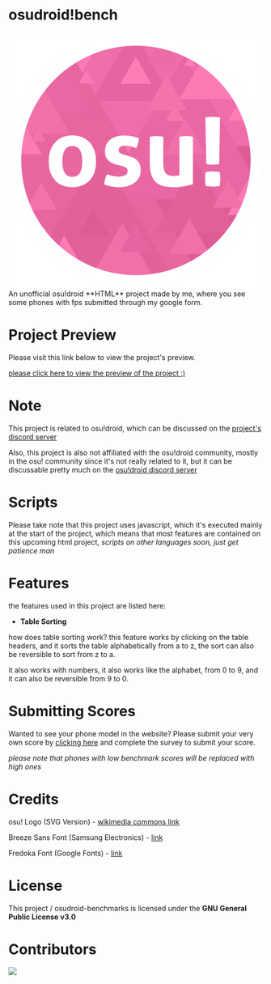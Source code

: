 # osudroid!bench
<img src="/medias/osulogo.svg">
An unofficial osu!droid **HTML** project made by me, where you see some phones with fps submitted through my google form.

# Project Preview
Please visit this link below to view the project's preview. 

[please click here to view the preview of the project :)](https://paytouse.github.io/osudroid-bench/index.html)

# Note
This project is related to osu!droid, which can be discussed on the [project's discord server](https://discord.gg/kUaSggQP7m)

Also, this project is also not affiliated with the osu!droid community, mostly in the osu! community since it's not really related to it, but it can be discussable pretty much on the [osu!droid discord server](https://discord.gg/nyD92cE)

# Scripts
Please take note that this project uses javascript, which it's executed mainly at the start of the project, which means that most features are contained on this upcoming html project, *scripts on other languages soon, just get patience man*

# Features
the features used in this project are listed here:

- **Table Sorting**

how does table sorting work? this feature works by clicking on the table headers, and it sorts the table alphabetically from a to z, the sort can also be reversible to sort from z to a.

it also works with numbers, it also works like the alphabet, from 0 to 9, and it can also be reversible from 9 to 0.

# Submitting Scores
Wanted to see your phone model in the website? Please submit your very own score by [clicking here](https://forms.gle/1vbqbEbiLirCobmC6) and complete the survey to submit your score.

*please note that phones with low benchmark scores will be replaced with high ones*

# Credits
osu! Logo (SVG Version) - [wikimedia commons link](https://commons.m.wikimedia.org/wiki/File:Osu!_Logo_2016.svg)

Breeze Sans Font (Samsung Electronics) - [link](https://developer.samsung.com/one-ui-watch-tizen/visual/typography.html)

Fredoka Font (Google Fonts) - [link](https://fonts.google.com/specimen/Fredoka)

# License
This project / osudroid-benchmarks is licensed under the **GNU General Public License v3.0**

# Contributors
<a href = "https://github.com/madushadhanushka/simple-sqlite/graphs/contributors">
  <img src = "https://contrib.rocks/image?repo=PayToUse/osudroid-bench"/>
</a>
